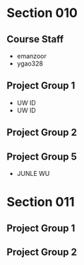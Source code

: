 # Section 010

## Course Staff

   * emanzoor
   * ygao328

## Project Group 1

   * UW ID 
   * UW ID

## Project Group 2
## Project Group 5
   * JUNLE WU

# Section 011

## Project Group 1

## Project Group 2
